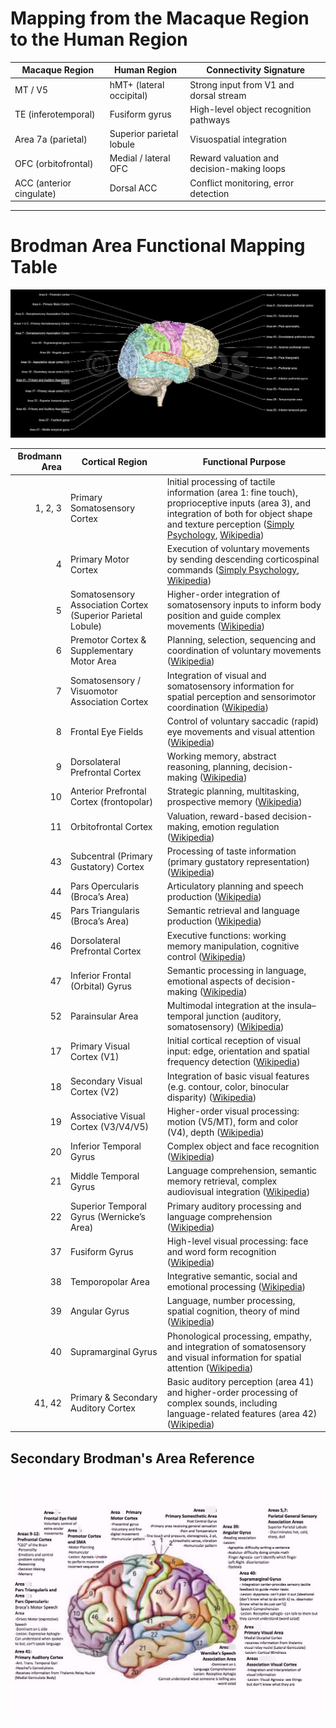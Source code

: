 # Mapping from the Macaque Region to the Human Region

| Macaque Region           | Human Region             | Connectivity Signature                     |
| ------------------------ | ------------------------ | ------------------------------------------ |
| MT / V5                  | hMT+ (lateral occipital) | Strong input from V1 and dorsal stream     |
| TE (inferotemporal)      | Fusiform gyrus           | High-level object recognition pathways     |
| Area 7a (parietal)       | Superior parietal lobule | Visuospatial integration                   |
| OFC (orbitofrontal)      | Medial / lateral OFC     | Reward valuation and decision-making loops |
| ACC (anterior cingulate) | Dorsal ACC               | Conflict monitoring, error detection       |

---

# Brodman Area Functional Mapping Table

![](/imgs/human-brodman-areas.jpg)

| Brodmann Area | Cortical Region                                             | Functional Purpose                                                                                                                                                                                       |
| ------------: | ----------------------------------------------------------- | -------------------------------------------------------------------------------------------------------------------------------------------------------------------------------------------------------- |
|       1, 2, 3 | Primary Somatosensory Cortex                                | Initial processing of tactile information (area 1: fine touch), proprioceptive inputs (area 3), and integration of both for object shape and texture perception ([Simply Psychology][1], [Wikipedia][2]) |
|             4 | Primary Motor Cortex                                        | Execution of voluntary movements by sending descending corticospinal commands ([Simply Psychology][1], [Wikipedia][2])                                                                                   |
|             5 | Somatosensory Association Cortex (Superior Parietal Lobule) | Higher-order integration of somatosensory inputs to inform body position and guide complex movements ([Wikipedia][2])                                                                                    |
|             6 | Premotor Cortex & Supplementary Motor Area                  | Planning, selection, sequencing and coordination of voluntary movements ([Wikipedia][2])                                                                                                                 |
|             7 | Somatosensory / Visuomotor Association Cortex               | Integration of visual and somatosensory information for spatial perception and sensorimotor coordination ([Wikipedia][2])                                                                                |
|             8 | Frontal Eye Fields                                          | Control of voluntary saccadic (rapid) eye movements and visual attention ([Wikipedia][2])                                                                                                                |
|             9 | Dorsolateral Prefrontal Cortex                              | Working memory, abstract reasoning, planning, decision-making ([Wikipedia][2])                                                                                                                           |
|            10 | Anterior Prefrontal Cortex (frontopolar)                    | Strategic planning, multitasking, prospective memory ([Wikipedia][2])                                                                                                                                    |
|            11 | Orbitofrontal Cortex                                        | Valuation, reward-based decision-making, emotion regulation ([Wikipedia][2])                                                                                                                             |
|            43 | Subcentral (Primary Gustatory) Cortex                       | Processing of taste information (primary gustatory representation) ([Wikipedia][2])                                                                                                                      |
|            44 | Pars Opercularis (Broca’s Area)                             | Articulatory planning and speech production ([Wikipedia][2])                                                                                                                                             |
|            45 | Pars Triangularis (Broca’s Area)                            | Semantic retrieval and language production ([Wikipedia][2])                                                                                                                                              |
|            46 | Dorsolateral Prefrontal Cortex                              | Executive functions: working memory manipulation, cognitive control ([Wikipedia][2])                                                                                                                     |
|            47 | Inferior Frontal (Orbital) Gyrus                            | Semantic processing in language, emotional aspects of decision-making ([Wikipedia][2])                                                                                                                   |
|            52 | Parainsular Area                                            | Multimodal integration at the insula–temporal junction (auditory, somatosensory) ([Wikipedia][2])                                                                                                        |
|            17 | Primary Visual Cortex (V1)                                  | Initial cortical reception of visual input: edge, orientation and spatial frequency detection ([Wikipedia][2])                                                                                           |
|            18 | Secondary Visual Cortex (V2)                                | Integration of basic visual features (e.g. contour, color, binocular disparity) ([Wikipedia][2])                                                                                                         |
|            19 | Associative Visual Cortex (V3/V4/V5)                        | Higher-order visual processing: motion (V5/MT), form and color (V4), depth ([Wikipedia][2])                                                                                                              |
|            20 | Inferior Temporal Gyrus                                     | Complex object and face recognition ([Wikipedia][2])                                                                                                                                                     |
|            21 | Middle Temporal Gyrus                                       | Language comprehension, semantic memory retrieval, complex audiovisual integration ([Wikipedia][2])                                                                                                      |
|            22 | Superior Temporal Gyrus (Wernicke’s Area)                   | Primary auditory processing and language comprehension ([Wikipedia][2])                                                                                                                                  |
|            37 | Fusiform Gyrus                                              | High-level visual processing: face and word form recognition ([Wikipedia][2])                                                                                                                            |
|            38 | Temporopolar Area                                           | Integrative semantic, social and emotional processing ([Wikipedia][2])                                                                                                                                   |
|            39 | Angular Gyrus                                               | Language, number processing, spatial cognition, theory of mind ([Wikipedia][2])                                                                                                                          |
|            40 | Supramarginal Gyrus                                         | Phonological processing, empathy, and integration of somatosensory and visual information for spatial attention ([Wikipedia][2])                                                                         |
|        41, 42 | Primary & Secondary Auditory Cortex                         | Basic auditory perception (area 41) and higher-order processing of complex sounds, including language-related features (area 42) ([Wikipedia][2])                                                        |

[1]: https://www.simplypsychology.org/brodmann-areas.html?utm_source=chatgpt.com "Brodmann Areas Of The Brain: Anatomy And Functions"
[2]: https://en.wikipedia.org/wiki/Brodmann_area?utm_source=chatgpt.com "Brodmann area"

## Secondary Brodman's Area Reference

![](imgs/brodman-area-map-human.png)
